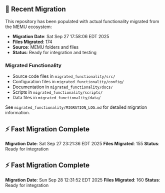 
## 🔄 Recent Migration

This repository has been populated with actual functionality migrated from the MEMU ecosystem:

- **Migration Date**: Sat Sep 27 17:58:06 EDT 2025
- **Files Migrated**:      174
- **Source**: MEMU folders and files
- **Status**: Ready for integration and testing

### Migrated Functionality
- Source code files in `migrated_functionality/src/`
- Configuration files in `migrated_functionality/config/`
- Documentation in `migrated_functionality/docs/`
- Scripts in `migrated_functionality/scripts/`
- Data files in `migrated_functionality/data/`

See `migrated_functionality/MIGRATION_LOG.md` for detailed migration information.


## ⚡ Fast Migration Complete

**Migration Date**: Sat Sep 27 23:21:36 EDT 2025
**Files Migrated**:      155
**Status**: Ready for integration


## ⚡ Fast Migration Complete

**Migration Date**: Sun Sep 28 12:31:52 EDT 2025
**Files Migrated**:      160
**Status**: Ready for integration

